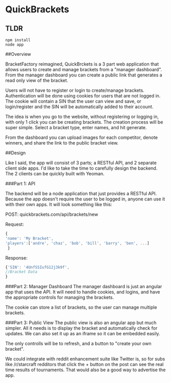 QuickBrackets
=============

## TLDR

````
npm install
node app
````

##Overview

BracketFactory reimagined, QuickBrckets is a 3 part web application 
that allows users to create and manage brackets from a "manager dashboard". 
From the manager dashboard you can create a public link that generates a 
read only view of the bracket. 

Users will not have to register or login to create/manage brackets. Authentication 
will be done using cookies for users that are not logged in. The cookie will contain a 
SIN that the user can view and save, or login/register and the SIN will be automatically 
added to their account. 

The idea is when you go to the website, without registering or logging in, with only 1 click 
you can be creating brackets. The creation process will be super simple. Select a bracket type, enter names, 
and hit generate.

From the dashboard you can upload images for each competitor, denote winners, and share the link to the public bracket view.

##Design

Like I said, the app will consist of 3 parts; a RESTful API, and 2 separate client side apps. I'd like to take the 
time to carefully design the backend.
 The 2 clients can be quickly built with Yeoman.
 
###Part 1: API

The backend will be a node application that just provides a RESTful API. Because the app doesn't require the user to be logged in, 
anyone can use it with their own apps. It will look something like this:

POST: quickbrackets.com/api/brackets/new

Request:
```javascript
{
'name': 'My Bracket',
'players':['andre', 'chaz', 'bob', 'bill', 'barry', 'ben', ...]
 }
```
    
Response: 
```javascript
{'SIN': '4UnfSSIufG12j3k9f',
//Bracket Data
}
```


###Part 2: Manager Dashboard
The manager dashboard is just an angular app that uses the API. It will need to handle cookies, and logins, and have the appropriate controls for managing the brackets.

The cookie can store a list of brackets, so the user can manage multiple brackets.

###Part 3: Public View
The public view is also an angular app but much simpler. 
All it needs is to display the bracket and automatically check for updates. 
We can also set it up as an iframe so it can be embedded easily. 

The only controlls will be to refresh, and a button to "create your own bracket". 

We could integrate with reddit enhancement suite like Twitter is, so for subs like /r/starcraft 
redditors that click the + button on the post can see the real time results of tournaments. 
That would also be a good way to advertise the app.
